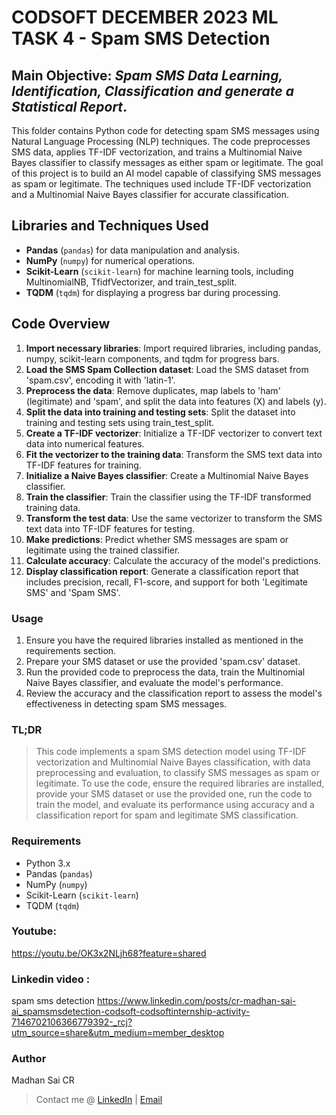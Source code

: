 # CODSOFT DECEMBER 2023 ML TASK 4 - Spam SMS Detection

## Main Objective: *Spam SMS Data Learning, Identification, Classification and generate a Statistical Report*.

This folder contains Python code for detecting spam SMS messages using Natural Language Processing (NLP) techniques. The code preprocesses SMS data, applies TF-IDF vectorization, and trains a Multinomial Naive Bayes classifier to classify messages as either spam or legitimate. The goal of this project is to build an AI model capable of classifying SMS messages as spam or legitimate. The techniques used include TF-IDF vectorization and a Multinomial Naive Bayes classifier for accurate classification.

## Libraries and Techniques Used

- **Pandas** (`pandas`) for data manipulation and analysis.
- **NumPy** (`numpy`) for numerical operations.
- **Scikit-Learn** (`scikit-learn`) for machine learning tools, including MultinomialNB, TfidfVectorizer, and train_test_split.
- **TQDM** (`tqdm`) for displaying a progress bar during processing.

## Code Overview

1. **Import necessary libraries**: Import required libraries, including pandas, numpy, scikit-learn components, and tqdm for progress bars.
2. **Load the SMS Spam Collection dataset**: Load the SMS dataset from 'spam.csv', encoding it with 'latin-1'.
3. **Preprocess the data**: Remove duplicates, map labels to 'ham' (legitimate) and 'spam', and split the data into features (X) and labels (y).
4. **Split the data into training and testing sets**: Split the dataset into training and testing sets using train_test_split.
5. **Create a TF-IDF vectorizer**: Initialize a TF-IDF vectorizer to convert text data into numerical features.
6. **Fit the vectorizer to the training data**: Transform the SMS text data into TF-IDF features for training.
7. **Initialize a Naive Bayes classifier**: Create a Multinomial Naive Bayes classifier.
8. **Train the classifier**: Train the classifier using the TF-IDF transformed training data.
9. **Transform the test data**: Use the same vectorizer to transform the SMS text data into TF-IDF features for testing.
10. **Make predictions**: Predict whether SMS messages are spam or legitimate using the trained classifier.
11. **Calculate accuracy**: Calculate the accuracy of the model's predictions.
12. **Display classification report**: Generate a classification report that includes precision, recall, F1-score, and support for both 'Legitimate SMS' and 'Spam SMS'.

### Usage

1. Ensure you have the required libraries installed as mentioned in the requirements section.
2. Prepare your SMS dataset or use the provided 'spam.csv' dataset.
3. Run the provided code to preprocess the data, train the Multinomial Naive Bayes classifier, and evaluate the model's performance.
4. Review the accuracy and the classification report to assess the model's effectiveness in detecting spam SMS messages.

### TL;DR 

> This code implements a spam SMS detection model using TF-IDF vectorization and Multinomial Naive Bayes classification, with data preprocessing and evaluation, to classify SMS messages as spam or legitimate. To use the code, ensure the required libraries are installed, provide your SMS dataset or use the provided one, run the code to train the model, and evaluate its performance using accuracy and a classification report for spam and legitimate SMS classification.

### Requirements

- Python 3.x
- Pandas (`pandas`)
- NumPy (`numpy`)
- Scikit-Learn (`scikit-learn`)
- TQDM (`tqdm`)

### Youtube:
https://youtu.be/OK3x2NLjh68?feature=shared

### Linkedin video :
spam sms detection 
https://www.linkedin.com/posts/cr-madhan-sai-ai_spamsmsdetection-codsoft-codsoftinternship-activity-7146702106366779392-_rcj?utm_source=share&utm_medium=member_desktop

### Author

Madhan Sai CR
> Contact me @ [LinkedIn](http://www.linkedin.com/in/cr-madhan-sai-AI) |  [Email](mscelegala2004@gmail.com)



